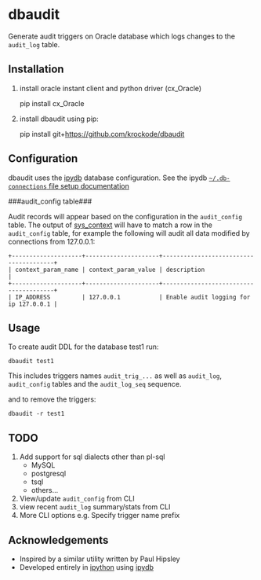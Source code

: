 dbaudit
========

Generate audit triggers on Oracle database which logs changes to the `audit_log` table.

Installation
------------

1. install oracle instant client and python driver (cx_Oracle)

    pip install cx_Oracle

2. install dbaudit using pip:

    pip install git+https://github.com/krockode/dbaudit

Configuration
-------------

dbaudit uses the [ipydb](https://github.com/jaysw/ipydb) database configuration.  See the ipydb
 [`~/.db-connections` file setup documentation](https://github.com/jaysw/ipydb#2-using-connect-and-a-db-connections-configuration-file)

###audit_config table###

Audit records will appear based on the configuration in the `audit_config` table.  The output of
[sys_context](http://docs.oracle.com/cd/B19306_01/server.102/b14200/functions165.htm) will have to
match a row in the `audit_config` table, for example the following will audit all data modified by
connections from 127.0.0.1:

    +--------------------+---------------------+---------------------------------------+
    | context_param_name | context_param_value | description                           |
    +--------------------+---------------------+---------------------------------------+
    | IP_ADDRESS         | 127.0.0.1           | Enable audit logging for ip 127.0.0.1 |

Usage
-----

To create audit DDL for the database test1 run:

    dbaudit test1

This includes triggers names `audit_trig_...` as well as `audit_log`, `audit_config` tables and the
`audit_log_seq` sequence.

and to remove the triggers:

    dbaudit -r test1

TODO
----

1. Add support for sql dialects other than pl-sql
    * MySQL
    * postgresql
    * tsql
    * others...
2. View/update `audit_config` from CLI
3. view recent `audit_log` summary/stats from CLI
4. More CLI options e.g. Specify trigger name prefix

Acknowledgements
----------------

 * Inspired by a similar utility written by Paul Hipsley
 * Developed entirely in [ipython](http://ipython.org) using [ipydb](https://github.com/jaysw/ipydb)
